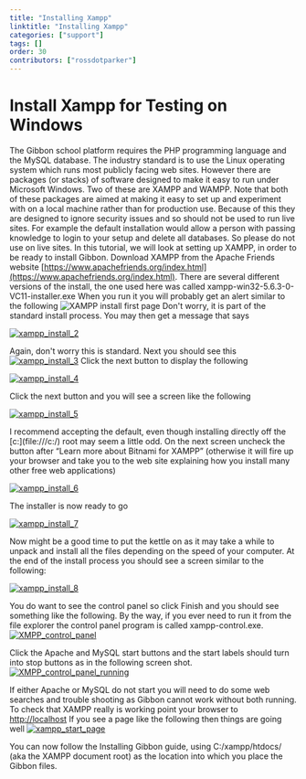 ```yaml
---
title: "Installing Xampp"
linktitle: "Installing Xampp"
categories: ["support"]
tags: []
order: 30
contributors: ["rossdotparker"]
---
```


# Install Xampp for Testing on Windows

The Gibbon school platform requires the PHP programming language and the MySQL database. The industry standard is to use the Linux operating system which runs most publicly facing web sites. However there are packages (or stacks) of software designed to make it easy to run under Microsoft Windows. Two of these are XAMPP and WAMPP. Note that both of these packages are aimed at making it easy to set up and experiment with on a local machine rather than for production use. Because of this they are designed to ignore security issues and so should not be used to run live sites. For example the default installation would allow a person with passing knowledge to login to your setup and delete all databases. So please do not use on live sites. In this tutorial, we will look at setting up XAMPP, in order to be ready to install Gibbon. Download XAMPP from the Apache Friends website [https://www.apachefriends.org/index.html](https://www.apachefriends.org/index.html). There are several different versions of the install, the one used here was called xampp-win32-5.6.3-0-VC11-installer.exe When you run it you will probably get an alert similar to the following ![XAMPP install first page](/img/admin/installing-gibbon/xampp_install_1.png) Don't worry, it is part of the standard install process. You may then get a message that says

[![xampp_install_2](/img/admin/installing-gibbon/xampp_install_2.png)](/img/admin/installing-gibbon/xampp_install_2.png)

Again, don't worry this is standard. Next you should see this [![xampp_install_3](/img/admin/installing-gibbon/xampp_install_3.png)](/img/admin/installing-gibbon/xampp_install_3.png)   Click the next button to display the following

[![xampp_install_4](/img/admin/installing-gibbon/xampp_install_4.png)](/img/admin/installing-gibbon/xampp_install_4.png)

  Click the next button and you will see a screen like the following

[![xampp_install_5](/img/admin/installing-gibbon/xampp_install_5.png)](/img/admin/installing-gibbon/xampp_install_5.png)

I recommend accepting the default, even though installing directly off the [c:\](file:///c:/) root may seem a little odd. On the next screen uncheck the button after “Learn more about Bitnami for XAMPP” (otherwise it will fire up your browser and take you to the web site explaining how you install many other free web applications)

[![xampp_install_6](/img/admin/installing-gibbon/xampp_install_6.png)](/img/admin/installing-gibbon/xampp_install_6.png)

The installer is now ready to go

[![xampp_install_7](/img/admin/installing-gibbon/xampp_install_7.png)](/img/admin/installing-gibbon/xampp_install_7.png)

Now might be a good time to put the kettle on as it may take a while to unpack and install all the files depending on the speed of your computer. At the end of the install process you should see a screen similar to the following:

[![xampp_install_8](/img/admin/installing-gibbon/xampp_install_8.png)](/img/admin/installing-gibbon/xampp_install_8.png)

You do want to see the control panel so click Finish and you should see something like the following. By the way, if you ever need to run it from the file explorer the control panel program is called xampp-control.exe. [![XMPP_control_panel](/img/admin/installing-gibbon/XMPP_control_panel.png)](/img/admin/installing-gibbon/XMPP_control_panel.png)

Click the Apache and MySQL start buttons and the start labels should turn into stop buttons as in the following screen shot. [![XMPP_control_panel_running](/img/admin/installing-gibbon/XMPP_control_panel_running.png)](/img/admin/installing-gibbon/XMPP_control_panel_running.png)

If either Apache or MySQL do not start you will need to do some web searches and trouble shooting as Gibbon cannot work without both running. To check that XAMPP really is working point your browser to [http://localhost](http://localhost/) If you see a page like the following then things are going well [![xampp_start_page](/img/admin/installing-gibbon/xampp_start_page.png)](/img/admin/installing-gibbon/xampp_start_page.png)

You can now follow the Installing Gibbon guide, using <span id="yui_3_17_2_4_1431926974574_1055" class="ya-q-full-text">C:/xampp/htdocs/ (aka the XAMPP document root)</span> as the location into which you place the Gibbon files.
